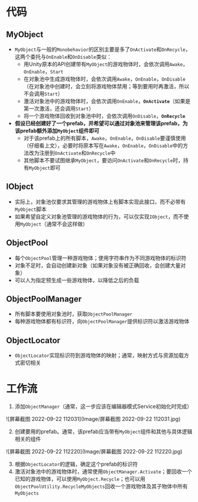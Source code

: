 # 代码

## MyObject

- `MyObject`与一般的`Monobehavior`的区别主要是多了`OnActivate`和`OnRecycle`，这两个委托与`OnEnable`和`OnDisable`类似：
  - 用Unity原本的API创建带有`MyObject`的游戏物体时，会依次调用`Awake`，`OnEnable`，`Start`
  - 在对象池中生成游戏物体时，会依次调用`Awake`，`OnEnable`，`OnDisable`（在对象池中创建时，会立刻将游戏物体禁用；等到要用时再激活，所以不会调用`Start`）
  - 激活对象池中的游戏物体时，会依次调用`OnEnable`，**`OnActivate`**（如果是第一次激活，还会调用`Start`）
  - 将一个游戏物体回收到对象池中时，会依次调用`OnDisable`，**`OnRecycle`**
- **假设已经创建好了一个prefab，并希望可以通过对象池来管理该prefab，为该prefab额外添加`MyObject`组件即可**
  - 对于该prefab上的所有脚本，`Awake`，`OnEnable`，`OnDisable`要谨慎使用（仔细看上文），必要时将原本写在`Awake`，`OnEnable`，`OnDisable`中的方法改为注册到`OnActivate`和`OnRecycle`中
  - 其他脚本不要试图继承`MyObject`，要访问`OnActivate`和`OnRecycle`时，持有`MyObject`即可


## IObject

- 实际上，对象池仅要求其管理的游戏物体上有脚本实现此接口，而不必带有`MyObject`脚本
- 如果希望自定义对象池管理的游戏物体的行为，可以仅实现`IObject`，而不使用`MyObject`（通常不会这样做）

## ObjectPool

- 每个`ObjectPool`管理一种游戏物体；使用字符串作为不同游戏物体的标识符
- 对象不足时，会自动创建新对象（如果对象没有被正确回收，会创建大量对象）
- 可以人为指定预生成一些游戏物体，以降低之后的负载

## ObjectPoolManager

- 所有脚本要使用对象池时，获取`ObjectPoolManager`
- 每种游戏物体都有标识符，向`ObjectPoolManager`提供标识符以激活游戏物体

## ObjectLocator

- `ObjectLocator`实现标识符到游戏物体的映射；通常，映射方式与资源加载方式密切相关

# 工作流

1. 添加`ObjectManager`（通常，这一步应该在编辑器模式Service初始化时完成）

![屏幕截图 2022-09-22 112031](Image/屏幕截图 2022-09-22 112031.jpg)

2. 创建要用的prefab。通常，该prefab应当带有`MyObject`组件和其他与具体逻辑相关的组件

![屏幕截图 2022-09-22 112220](Image/屏幕截图 2022-09-22 112220.jpg)

3. 根据`ObjectLocator`的逻辑，确定这个prefab的标识符
4. 激活对象池中的游戏物体时，通常使用`ObjectManager.Activate`；要回收一个已知的游戏物体，可以使用`MyObject.Recycle`；也可以用`ObjectPoolUtility.RecycleMyObjects`回收一个游戏物体及其子物体中所有`MyObjects`